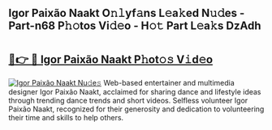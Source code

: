## Igor Paixão Naakt O𝚗𝚕yf𝚊ns L𝚎a𝚔ed N𝚞𝚍es - Part-n68 P𝚑𝚘tos Vi𝚍𝚎o - H𝚘𝚝 Part L𝚎a𝚔s DzAdh

# <h2><a href="http://kf6hme.oniu.top/?m=Igor+Paix%c3%a3o+Naakt">🔗👉 🔴 Igor Paixão Naakt P𝚑ot𝚘𝚜 V𝚒d𝚎o</a></h2>

[![Igor Paixão Naakt Nu𝚍e𝚜](https://i.imgur.com/0qMVB7G.gif)](http://kf6hme.oniu.top/?m=Igor+Paix%c3%a3o+Naakt)
Web-based entertainer and multimedia designer Igor Paixão Naakt, acclaimed for sharing dance and lifestyle ideas through trending dance trends and short videos. Selfless volunteer Igor Paixão Naakt, recognized for their generosity and dedication to volunteering their time and skills to help others.  
